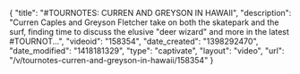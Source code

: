 {
    "title": "#TOURNOTES: CURREN AND GREYSON IN HAWAII",
    "description": "Curren Caples and Greyson Fletcher take on both the skatepark and the surf, finding time to discuss the elusive \"deer wizard\" and more in the latest #TOURNOT...",
    "videoid": "158354",
    "date_created": "1398292470",
    "date_modified": "1418181329",
    "type": "captivate",
    "layout": "video",
    "url": "\/v\/tournotes-curren-and-greyson-in-hawaii\/158354"
}
